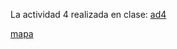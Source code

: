 La actividad 4 realizada en clase:
[ad4](https://github.com/nebrijas/periodismodedatos-mariofs17/blob/main/api-pandas-folium.ipynb)

[mapa](https://nebrijas.github.io/periodismodedatos-mariofs17/tipo%20(1).html)


